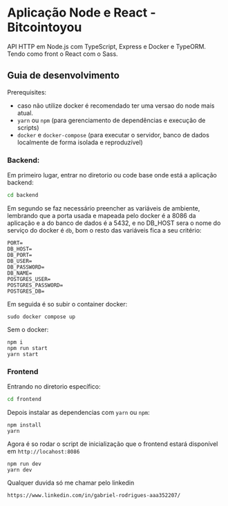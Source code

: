 # Aplicação Node e React - Bitcointoyou

API HTTP em Node.js com TypeScript, Express e Docker e TypeORM. Tendo como front o React com o Sass.

## Guia de desenvolvimento

Prerequisites:
-  caso não utilize docker é recomendado ter uma versao do node mais atual.
- `yarn` ou `npm` (para gerenciamento de dependências e execução de scripts)
- `docker` e `docker-compose` (para executar o servidor, banco de dados localmente de forma isolada e reproduzível)

### Backend: 

Em primeiro lugar, entrar no diretorio ou code base onde está a aplicação backend:
```sh
cd backend
```
Em segundo se faz necessário preencher as variáveis de ambiente, lembrando que a porta usada e mapeada pelo docker é a 8086 da aplicação e a do banco de dados é a 5432, e no DB_HOST sera o nome do serviço do docker é ```db```, bom o resto das variáveis fica a seu critério:
```
PORT=
DB_HOST=
DB_PORT=
DB_USER=
DB_PASSWORD=
DB_NAME=
POSTGRES_USER=
POSTGRES_PASSWORD=
POSTGRES_DB=
```
Em seguida é so subir o container docker:

```
sudo docker compose up
```

Sem o docker:
```
npm i
npm run start
yarn start
```

### Frontend

Entrando no diretorio específico:

```sh
cd frontend
```
Depois instalar as dependencias com ```yarn``` ou ```npm```:

```
npm install
yarn
```
Agora é so rodar o script de inicialização que o frontend estará disponível em ```http://locahost:8086```

```
npm run dev
yarn dev
```
Qualquer duvida só me chamar pelo linkedin
```
https://www.linkedin.com/in/gabriel-rodrigues-aaa352207/
```


